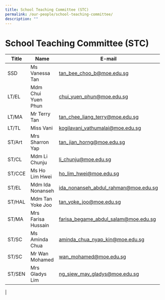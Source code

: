 ```yaml
---
title: School Teaching Committee (STC)
permalink: /our-people/school-teaching-committee/
description: ""
---
```

# **School Teaching Committee (STC)**




| Title| Name | E-mail |
| -------- | -------- | -------- |
|	SSD	|	Ms Vanessa Tan	|[tan_bee_choo_b@moe.edu.sg](mailto:tan_bee_choo_b@moe.edu.sg)|
|	LT/EL	| Mdm	Chui Yuen Phun 	|[chui_yuen_phun@moe.edu.sg](mailto:chui_yuen_phun@moe.edu.sg)|
|	LT/MA	|	Mr Terry Tan	|[tan_chee_liang_terry@moe.edu.sg](mailto:tan_chee_liang_terry@moe.edu.sg)|
|	LT/TL	|	Miss Vani 	|[kogilavani_vathumalai@moe.edu.sg](mailto:kogilavani_vathumalai@moe.edu.sg)|
|	ST/Art	|Mrs 	Sharron Yap	|[tan_jian_horng@moe.edu.sg](mailto:tan_jian_horng@moe.edu.sg)|
|	ST/CL	|	Mdm Li Chunju 	|[li_chunju@moe.edu.sg](mailto:li_chunju@moe.edu.sg)|
|	ST/CCE	|Ms Ho Lim Hwei	|[ho_lim_hwei@moe.edu.sg](mailto:ho_lim_hwei@moe.edu.sg)|
|	ST/EL	|	Mdm Ida Nonanseh 	|[ida_nonanseh_abdul_rahman@moe.edu.sg](mailto:ida_nonanseh_abdul_rahman@moe.edu.sg)|
|	ST/HAL	|	Mdm Tan Yoke Joo 	|[tan_yoke_joo@moe.edu.sg](mailto:tan_yoke_joo@moe.edu.sg)|
|	ST/MA	|	Mrs Farisa Hussain 	|[farisa_begame_abdul_salam@moe.edu.sg](mailto:farisa_begame_abdul_salam@moe.edu.sg)|
|	ST/SC	|Ms Aminda Chua 	|[aminda_chua_nyap_kin@moe.edu.sg](mailto:aminda_chua_nyap_kin@moe.edu.sg)|
|	ST/SC	|Mr Wan Mohamed	|[wan_mohamed@moe.edu.sg](mailto:wan_mohamed@moe.edu.sg)|
|	ST/SEN	|	Mrs Gladys Lim 	|[ng_siew_may_gladys@moe.edu.sg](mailto:ng_siew_may_gladys@moe.edu.sg)|
|